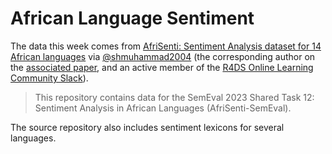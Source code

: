 # African Language Sentiment

The data this week comes from [AfriSenti: Sentiment Analysis dataset for 14 African languages](https://github.com/afrisenti-semeval/afrisent-semeval-2023) via [@shmuhammad2004](https://github.com/shmuhammad2004) (the corresponding author on the [associated paper](https://arxiv.org/pdf/2302.08956.pdf), and an active member of the [R4DS Online Learning Community Slack](https://r4ds.io/join)).

> This repository contains data for the SemEval 2023 Shared Task 12: Sentiment Analysis in African Languages (AfriSenti-SemEval).

The source repository also includes sentiment lexicons for several languages.
